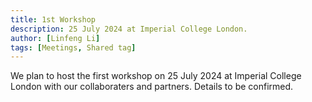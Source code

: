 ```yaml
---
title: 1st Workshop
description: 25 July 2024 at Imperial College London.
author: [Linfeng Li]
tags: [Meetings, Shared tag]
---
```


We plan to host the first workshop on 25 July 2024 at Imperial College London with our collaboraters and partners. Details to be confirmed.
